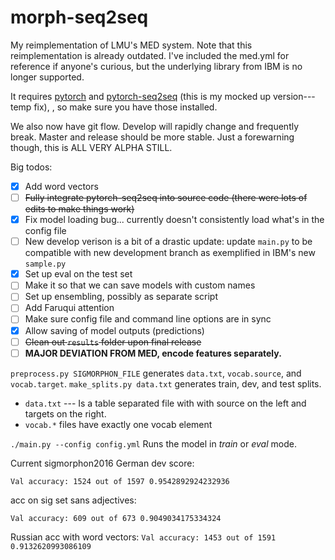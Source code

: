 # morph-seq2seq
My reimplementation of LMU's MED system. Note that this reimplementation is already outdated. I've included the med.yml for reference if anyone's curious, but the underlying library from IBM is no longer supported.

It requires [pytorch](http://pytorch.org) and [pytorch-seq2seq](https://github.com/DavidLKing/pytorch-seq2seq) (this is my mocked up version---temp fix), , so make sure you have those installed. 

We also now have git flow. Develop will rapidly change and frequently break. Master and release
should be more stable.  Just a forewarning though, this is ALL VERY ALPHA STILL. 

Big todos:
- [x] Add word vectors
- [ ] ~~Fully integrate pytorch-seq2seq into source code (there were lots of edits to make things work)~~
- [x] Fix model loading bug... currently doesn't consistently load what's in the config file
- [ ] New develop verison is a bit of a drastic update: update `main.py` to be compatible with new development branch as exemplified in IBM's new `sample.py` 
- [x] Set up eval on the test set
- [ ] Make it so that we can save models with custom names
- [ ] Set up ensembling, possibly as separate script
- [ ] Add Faruqui attention
- [ ] Make sure config file and command line options are in sync
- [x] Allow saving of model outputs (predictions)
- [ ] ~~Clean out `results` folder upon final release~~
- [ ] **MAJOR DEVIATION FROM MED, encode features separately.**

`preprocess.py SIGMORPHON_FILE` generates `data.txt`, `vocab.source`, and `vocab.target`.
`make_splits.py data.txt` generates train, dev, and test splits. 

- `data.txt` --- Is a table separated file with with source on the left and targets on the right.
- `vocab.*` files have exactly one vocab element

`./main.py --config config.yml` Runs the model in *train* or *eval* mode.

Current sigmorphon2016 German dev score: 

`Val accuracy: 1524 out of 1597 0.9542892924232936`

acc on sig set sans adjectives:

`Val accuracy: 609 out of 673 0.9049034175334324`

Russian acc with word vectors:
`Val accuracy: 1453 out of 1591 0.9132620993086109`